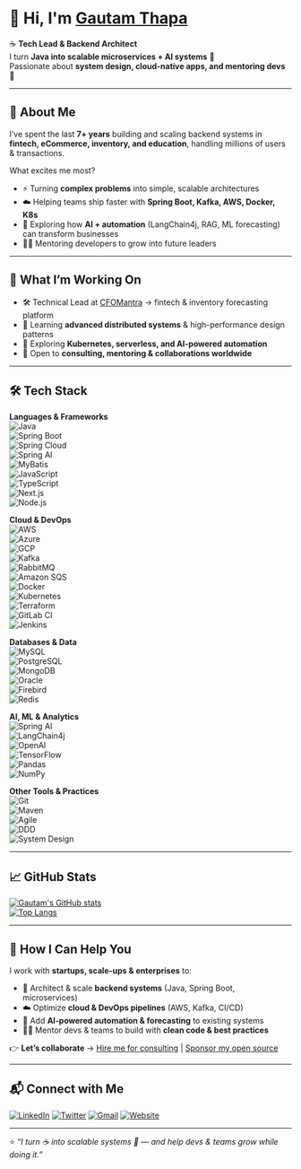 # 👋 Hi, I'm [Gautam Thapa](https://www.gautamthapa.com)  

☕ **Tech Lead & Backend Architect**  
I turn **Java into scalable microservices + AI systems** 🤖  
Passionate about **system design, cloud-native apps, and mentoring devs** 🚀  

---

## 🌟 About Me  
I’ve spent the last **7+ years** building and scaling backend systems in **fintech, eCommerce, inventory, and education**, handling millions of users & transactions.  

What excites me most?  
- ⚡ Turning **complex problems** into simple, scalable architectures  
- ☁️ Helping teams ship faster with **Spring Boot, Kafka, AWS, Docker, K8s**  
- 🤖 Exploring how **AI + automation** (LangChain4j, RAG, ML forecasting) can transform businesses  
- 👨‍🏫 Mentoring developers to grow into future leaders  

---

## 🚀 What I’m Working On  
- 🛠️ Technical Lead at [CFOMantra](https://www.cfomantra.com) → fintech & inventory forecasting platform  
- 🌱 Learning **advanced distributed systems** & high-performance design patterns  
- 🎯 Exploring **Kubernetes, serverless, and AI-powered automation**  
- 🤝 Open to **consulting, mentoring & collaborations worldwide**  

---

  ## 🛠️ Tech Stack  

**Languages & Frameworks**  
![Java](https://img.shields.io/badge/Java-007396?logo=java&logoColor=white&style=flat)  
![Spring Boot](https://img.shields.io/badge/Spring%20Boot-6DB33F?logo=springboot&logoColor=white&style=flat)  
![Spring Cloud](https://img.shields.io/badge/Spring%20Cloud-6DB33F?logo=spring&logoColor=white&style=flat)  
![Spring AI](https://img.shields.io/badge/Spring%20AI-6DB33F?logo=spring&logoColor=white&style=flat)  
![MyBatis](https://img.shields.io/badge/MyBatis-BF0A30?logo=redhat&logoColor=white&style=flat)  
![JavaScript](https://img.shields.io/badge/JavaScript-F7DF1E?logo=javascript&logoColor=black&style=flat)  
![TypeScript](https://img.shields.io/badge/TypeScript-3178C6?logo=typescript&logoColor=white&style=flat)  
![Next.js](https://img.shields.io/badge/Next.js-000000?logo=nextdotjs&logoColor=white&style=flat)  
![Node.js](https://img.shields.io/badge/Node.js-339933?logo=nodedotjs&logoColor=white&style=flat)  

**Cloud & DevOps**  
![AWS](https://img.shields.io/badge/AWS-232F3E?logo=amazonaws&logoColor=white&style=flat)  
![Azure](https://img.shields.io/badge/Azure-0078D4?logo=microsoftazure&logoColor=white&style=flat)  
![GCP](https://img.shields.io/badge/GCP-4285F4?logo=googlecloud&logoColor=white&style=flat)  
![Kafka](https://img.shields.io/badge/Apache%20Kafka-231F20?logo=apachekafka&logoColor=white&style=flat)  
![RabbitMQ](https://img.shields.io/badge/RabbitMQ-FF6600?logo=rabbitmq&logoColor=white&style=flat)  
![Amazon SQS](https://img.shields.io/badge/Amazon%20SQS-FF4F8B?logo=amazonaws&logoColor=white&style=flat)  
![Docker](https://img.shields.io/badge/Docker-2496ED?logo=docker&logoColor=white&style=flat)  
![Kubernetes](https://img.shields.io/badge/Kubernetes-326CE5?logo=kubernetes&logoColor=white&style=flat)  
![Terraform](https://img.shields.io/badge/Terraform-623CE4?logo=terraform&logoColor=white&style=flat)  
![GitLab CI](https://img.shields.io/badge/GitLab%20CI-FC6D26?logo=gitlab&logoColor=white&style=flat)  
![Jenkins](https://img.shields.io/badge/Jenkins-D24939?logo=jenkins&logoColor=white&style=flat)  

**Databases & Data**  
![MySQL](https://img.shields.io/badge/MySQL-4479A1?logo=mysql&logoColor=white&style=flat)  
![PostgreSQL](https://img.shields.io/badge/PostgreSQL-336791?logo=postgresql&logoColor=white&style=flat)  
![MongoDB](https://img.shields.io/badge/MongoDB-47A248?logo=mongodb&logoColor=white&style=flat)  
![Oracle](https://img.shields.io/badge/Oracle-F80000?logo=oracle&logoColor=white&style=flat)  
![Firebird](https://img.shields.io/badge/Firebird-CC0000?logo=firefoxbrowser&logoColor=white&style=flat)  
![Redis](https://img.shields.io/badge/Redis-DC382D?logo=redis&logoColor=white&style=flat)  

**AI, ML & Analytics**  
![Spring AI](https://img.shields.io/badge/Spring%20AI-6DB33F?logo=spring&logoColor=white&style=flat)  
![LangChain4j](https://img.shields.io/badge/LangChain4j-1B1B1B?logo=java&logoColor=white&style=flat)  
![OpenAI](https://img.shields.io/badge/OpenAI-412991?logo=openai&logoColor=white&style=flat)  
![TensorFlow](https://img.shields.io/badge/TensorFlow-FF6F00?logo=tensorflow&logoColor=white&style=flat)  
![Pandas](https://img.shields.io/badge/Pandas-150458?logo=pandas&logoColor=white&style=flat)  
![NumPy](https://img.shields.io/badge/NumPy-013243?logo=numpy&logoColor=white&style=flat)  

**Other Tools & Practices**  
![Git](https://img.shields.io/badge/Git-F05032?logo=git&logoColor=white&style=flat)  
![Maven](https://img.shields.io/badge/Maven-C71A36?logo=apachemaven&logoColor=white&style=flat)  
![Agile](https://img.shields.io/badge/Agile-2496ED?logo=scrumalliance&logoColor=white&style=flat)  
![DDD](https://img.shields.io/badge/Domain%20Driven%20Design-0A66C2?style=flat)  
![System Design](https://img.shields.io/badge/System%20Design-000000?style=flat)

---

## 📈 GitHub Stats  
[![Gautam's GitHub stats](https://github-readme-stats.vercel.app/api?username=gautamthapa&show_icons=true&count_private=true&theme=radical)](https://github.com/anuraghazra/github-readme-stats)  
[![Top Langs](https://github-readme-stats.vercel.app/api/top-langs/?username=gautamthapa&layout=compact&theme=radical)](https://github.com/anuraghazra/github-readme-stats)  

---

## 💼 How I Can Help You  
I work with **startups, scale-ups & enterprises** to:  
- 🚀 Architect & scale **backend systems** (Java, Spring Boot, microservices)  
- ☁️ Optimize **cloud & DevOps pipelines** (AWS, Kafka, CI/CD)  
- 🤖 Add **AI-powered automation & forecasting** to existing systems  
- 👨‍🏫 Mentor devs & teams to build with **clean code & best practices**  

👉 **Let’s collaborate** → [Hire me for consulting](https://www.gautamthapa.com) | [Sponsor my open source](https://github.com/sponsors/gautamthapa)  

---

## 📬 Connect with Me  
[![LinkedIn](https://img.shields.io/badge/-Gautam%20Thapa-0A66C2?logo=linkedin&logoColor=white&style=flat)](https://www.linkedin.com/in/gautamthapa/) 
[![Twitter](https://img.shields.io/badge/-@gautamthapaoffl-1DA1F2?logo=twitter&logoColor=white&style=flat)](https://twitter.com/gautamthapaoffl)
[![Gmail](https://img.shields.io/badge/-gautam.thapa22@gmail.com-D14836?logo=gmail&logoColor=white&style=flat)](mailto:gautam.thapa22@gmail.com) 
[![Website](https://img.shields.io/badge/-gautamthapa.com-000000?logo=about.me&logoColor=white&style=flat)](https://www.gautamthapa.com)

---

⭐ *“I turn ☕ into scalable systems 🤖 — and help devs & teams grow while doing it.”*
